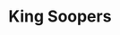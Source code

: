 ---
title: "King Soopers"
url: /denver/king-soopers-south-colorado-boulevard-2/
shop: Supermarkt
---